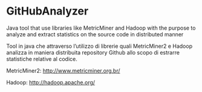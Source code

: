 # GitHubAnalyzer



  Java tool that use libraries like MetricMiner and Hadoop with the purpose to analyze and extract statistics on the source code in distributed manner

  Tool in java che attraverso l’utilizzo di librerie quali MetricMiner2 e Hadoop analizza in maniera distribuita repository Github allo scopo di estrarre statistiche relative al codice.

MetricMiner2: http://www.metricminer.org.br/

Hadoop: http://hadoop.apache.org/

